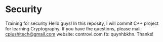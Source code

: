 # Security
Training for security
Hello guys!
In this reposity, I will commit C++ project for learning Cryptography.
If you have the questions, please mail: cplushitech@gmail.com
website: controvl.com
fb: quynhbkhn.
Thanks!
